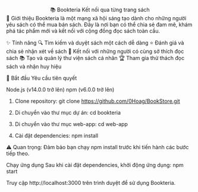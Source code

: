 <div align="center">
📚 Bookteria
Kết nối qua từng trang sách
</div>
📖 Giới thiệu
Bookteria là một mạng xã hội sáng tạo dành cho những người yêu sách có thể mua bán sách. Đây là nơi bạn có thể chia sẻ đam mê, khám phá tác phẩm mới và kết nối với cộng đồng đọc sách toàn cầu.

✨ Tính năng
🔍 Tìm kiếm và duyệt sách một cách dễ dàng
⭐ Đánh giá và chia sẻ nhận xét về sách
👥 Kết nối với những người có cùng sở thích đọc sách
📚 Tạo và quản lý thư viện sách cá nhân
🏆 Tham gia thử thách đọc sách và nhận huy hiệu

🚀 Bắt đầu
Yêu cầu tiên quyết

Node.js (v14.0.0 trở lên)
npm (v6.0.0 trở lên)

1. Clone repository:
git clone https://github.com/0Hoag/BookStore.git

2. Di chuyển vào thư mục dự án:
cd bookteria

3. Di chuyển vào thư mục web-app:
cd web-app

4. Cài đặt dependencies:
npm install

⚠️ Quan trọng: Đảm bảo bạn chạy npm install trước khi tiến hành các bước tiếp theo.

Chạy ứng dụng
Sau khi cài đặt dependencies, khởi động ứng dụng:
npm start

Truy cập http://localhost:3000 trên trình duyệt để sử dụng Bookteria.
